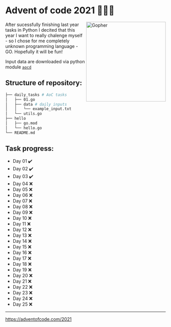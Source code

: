 # Advent of code 2021 :christmas_tree::santa::gift:

<img align="right" src="https://camo.githubusercontent.com/94761affed6454156a526a0fcab454ed4a432d9472087a9d330598a38ffe56cd/68747470733a2f2f7261772e6769746875622e636f6d2f676f6c616e672d73616d706c65732f676f706865722d766563746f722f6d61737465722f676f706865722e706e67" alt="Gopher" style="height: 250px;"/>

After sucessfully finishing last year tasks in Python I decited that this year I want to really chalenge myself - so I chose for me completely unknown programming language - GO. Hopefully it will be fun!

Input data are downloaded via python module [`aocd`](https://github.com/wimglenn/advent-of-code-data)

## Structure of repository:

```bash
├── daily_tasks # AoC tasks
│   ├── 01.go
│   ├── data # daily inputs
│   │   └── example_input.txt
│   └── utils.go
├── hello
│   ├── go.mod
│   └── hello.go
└── README.md
```

## Task progress:

- Day 01 :heavy_check_mark:
- Day 02 :heavy_check_mark:
- Day 03 :heavy_check_mark:
- Day 04 ❌
- Day 05 ❌
- Day 06 ❌
- Day 07 ❌
- Day 08 ❌
- Day 09 ❌
- Day 10 ❌
- Day 11 ❌
- Day 12 ❌
- Day 13 ❌
- Day 14 ❌
- Day 15 ❌
- Day 16 ❌
- Day 17 ❌
- Day 18 ❌
- Day 19 ❌
- Day 20 ❌
- Day 21 ❌
- Day 22 ❌
- Day 23 ❌
- Day 24 ❌
- Day 25 ❌

---
https://adventofcode.com/2021
